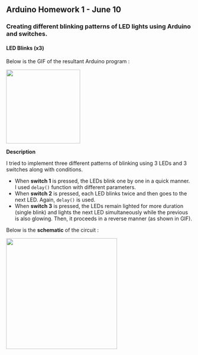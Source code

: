 ## Arduino Homework 1 - June 10

###  Creating different blinking patterns of LED lights using Arduino and switches.

#### LED Blinks (x3)

Below is the GIF of the resultant Arduino program :

<img src="https://github.com/ronit-singh/Intro_to_IM/blob/main/June%2014/ledlights.gif" height="200">

**Description**

I tried to implement three different patterns of blinking using 3 LEDs and 3 switches along with conditions. 
- When **switch 1** is pressed, the LEDs blink one by one in a quick manner. I used ````delay()```` function with different parameters.
- When **switch 2** is pressed, each LED blinks twice and then goes to the next LED. Again, ````delay()```` is used.
- When **switch 3** is pressed, the LEDs remain lighted for more duration (single blink) and lights the next LED simultaneously while the previous is also glowing. Then, it proceeds in a reverse manner (as shown in GIF).

Below is the **schematic** of the circuit :

<img src="https://github.com/ronit-singh/Intro_to_IM/blob/main/June%2014/schematic.jpg" height="300">
